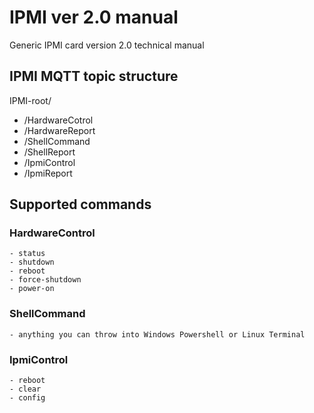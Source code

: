 # IPMI ver 2.0 manual
Generic IPMI card version 2.0 technical manual

## IPMI MQTT topic structure

IPMI-root/
- /HardwareCotrol
- /HardwareReport
- /ShellCommand
- /ShellReport
- /IpmiControl
- /IpmiReport

## Supported commands

### HardwareControl
    - status
    - shutdown
    - reboot
    - force-shutdown
    - power-on

### ShellCommand
    - anything you can throw into Windows Powershell or Linux Terminal

### IpmiControl
    - reboot
    - clear
    - config